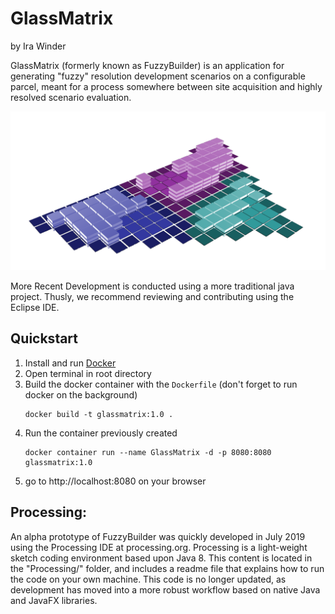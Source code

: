 # GlassMatrix
by Ira Winder

GlassMatrix (formerly known as FuzzyBuilder) is an application for generating "fuzzy" resolution development scenarios on a configurable parcel, meant for a process somewhere between site acquisition and highly resolved scenario evaluation.

![GlassMatrix by Ira Winder](screenshots/massing.png "GlassMatrix by Ira Winder")

More Recent Development is conducted using a more traditional java project. Thusly, we recommend reviewing and contributing using the Eclipse IDE.

## Quickstart
1. Install and run [Docker](https://www.docker.com/get-started)
2. Open terminal in root directory
4. Build the docker container with the `Dockerfile` (don't forget to run docker on the background)
    ```
    docker build -t glassmatrix:1.0 .
    ```
5. Run the container previously created
    ```
    docker container run --name GlassMatrix -d -p 8080:8080 glassmatrix:1.0
    ```
6. go to http://localhost:8080 on your browser

## Processing:
An alpha prototype of FuzzyBuilder was quickly developed in July 2019 using the Processing IDE at processing.org. Processing is a light-weight sketch coding environment based upon Java 8. This content is located in the "Processing/" folder, and includes a readme file that explains how to run the code on your own machine. This code is no longer updated, as development has moved into a more robust workflow based on native Java and JavaFX libraries. 

